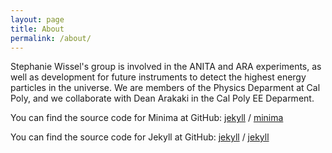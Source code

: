 ```yaml
---
layout: page
title: About
permalink: /about/
---
```


Stephanie Wissel's group is involved in the ANITA and ARA experiments, as well as development for future instruments to detect the highest energy particles in the universe. We are members of the Physics Deparment at Cal Poly,  and we collaborate with Dean Arakaki in the Cal Poly EE Deparment.

You can find the source code for Minima at GitHub:
[jekyll][jekyll-organization] /
[minima](https://github.com/jekyll/minima)

You can find the source code for Jekyll at GitHub:
[jekyll][jekyll-organization] /
[jekyll](https://github.com/jekyll/jekyll)


[jekyll-organization]: https://github.com/jekyll
